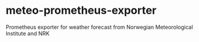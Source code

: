 # meteo-prometheus-exporter
Prometheus exporter for weather forecast from Norwegian Meteorological Institute and NRK
